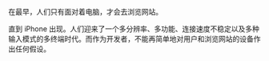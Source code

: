 

在最早，人们只有面对着电脑，才会去浏览网站。

直到 iPhone 出现。人们迎来了一个多分辨率、多功能、连接速度不稳定以及多种输入模式的多终端时代。而作为开发者，不能再简单地对用户和浏览网站的设备作出任何假设。
